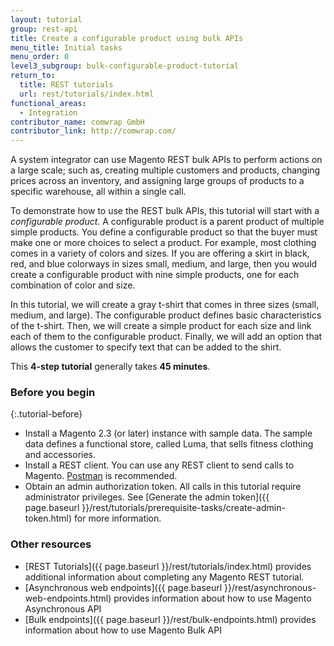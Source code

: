 ```yaml
---
layout: tutorial
group: rest-api
title: Create a configurable product using bulk APIs
menu_title: Initial tasks
menu_order: 0
level3_subgroup: bulk-configurable-product-tutorial
return_to:
  title: REST tutorials
  url: rest/tutorials/index.html
functional_areas:
  - Integration
contributor_name: comwrap GmbH
contributor_link: http://comwrap.com/
---
```


A system integrator can use Magento REST bulk APIs to perform actions on a large scale; such as, creating multiple customers and products, changing prices across an inventory, and assigning large groups of products to a specific warehouse, all within a single call.
 
 To demonstrate how to use the REST bulk APIs, this tutorial will start with a _configurable product_. A configurable product is a parent product of multiple simple products. You define a configurable product so that the buyer must make one or more choices to select a product. For example, most clothing comes in a variety of colors and sizes. If you are offering a skirt in black, red, and blue colorways in sizes small, medium, and large, then you would create a configurable product with nine simple products, one for each combination of color and size.

 In this tutorial, we will create a gray t-shirt that comes in three sizes (small, medium, and large). The configurable product defines basic characteristics of the t-shirt. Then, we will create a simple product for each size and link each of them to the configurable product. Finally, we will add an option that allows the customer to specify text that can be added to the shirt.

 This **4-step tutorial** generally takes **45 minutes**.

### Before you begin
{:.tutorial-before}

* Install a Magento 2.3 (or later) instance with sample data. The sample data defines a functional store, called Luma, that sells fitness clothing and accessories.
* Install a REST client. You can use any REST client to send calls to Magento. [Postman](https://www.getpostman.com/) is recommended.
* Obtain an admin authorization token. All calls in this tutorial require administrator privileges. See [Generate the admin token]({{ page.baseurl }}/rest/tutorials/prerequisite-tasks/create-admin-token.html) for more information.

### Other resources
* [REST Tutorials]({{ page.baseurl }}/rest/tutorials/index.html) provides additional information about completing any Magento REST tutorial.
* [Asynchronous web endpoints]({{ page.baseurl }}/rest/asynchronous-web-endpoints.html) provides information about how to use Magento Asynchronous API
* [Bulk endpoints]({{ page.baseurl }}/rest/bulk-endpoints.html) provides information about how to use Magento Bulk API
